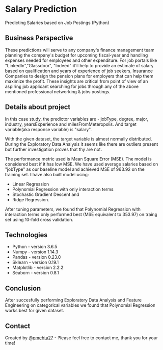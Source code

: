 # Salary Prediction
Predicting Salaries based on Job Postings (Python)

## Business Perspective
These predictions will serve to any company's finance management team planning the company's budget for upcoming fiscal-year and handling expenses needed for employees and other expenditure. For job portals like "LinkedIn","Glassdoor", "Indeed" it'll help to provide an estimate of salary based on qualification and years of experience of job seekers, Insurance Companies to design the pension plans for employers that can help them maximize the profit. These insights are critical from point of view of an aspiring job applicant searching for jobs through any of the above mentioned professional networking & jobs postings.

## Details about project
In this case study, the predictor variables are - jobType, degree, major, industry, yearsExperience and milesFromMeteropolis.
And target variable(aka response variable) is "salary". 

With the given dataset, the target variable is almost normally distributed. 
During the Exploratory Data Analysis it seems like there are outliers present but further investigation proves that thy are not. 

The performance metric used is Mean Square Error (MSE). The model is considered best if it has low MSE. 
We have used average salaries based on "jobType" as our baseline model and achieved MSE of 963.92 on the training set.
I have also built model using:
* Linear Regression
* Polynomial Regression with only interaction terms
* Stochastic Gradient Descent and 
* Ridge Regression. 

After tuning parameters, we found that Polynomial Regression with interaction terms only performed best (MSE equivalent to 353.97) on traing set using 10-fold cross validation.

## Technologies
* Python - version 3.6.5
* Numpy - version 1.14.3
* Pandas - version 0.23.0
* Sklearn - version 0.19.1
* Matplotlib  - version 2.2.2
* Seaborn - version 0.8.1

## Conclusion
After succesfully performing Exploratory Data Analysis and Feature Engineering on categorical variables we found that Polynomial Regression works best for given dataset.

## Contact
Created by [@pmehta27](https://www.linkedin.com/in/pooja-ym-mehta) - Please feel free to contact me, thank you for your time!
